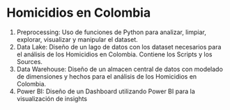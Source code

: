 # Homicidios en Colombia
1. Preprocessing: Uso de funciones de Python para analizar, limpiar, explorar, visualizar y manipular el dataset.
2. Data Lake: Diseño de un lago de datos con los dataset necesarios para el análisis de los Homicidios en Colombia. Contiene los Scripts y los Sources.
3. Data Warehouse: Diseño de un almacen central de datos con modelado de dimensiones y hechos para el análisis de los Homicidios en Colombia.
4. Power BI: Diseño de un Dashboard utilizando Power BI para la visualización de insights
